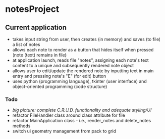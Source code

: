 # notesProject

## Current application 
- takes input string from user, then creates (in memory) and saves (to file) a list of notes
- allows each note to render as a button that hides itself when pressed (note (text) remains in file)
- at application launch, reads file "notes", assigning each note's text content to a unique and subsequently rendered note object
- allows user to edit/update the rendered note by inputting text in main entry and pressing note's "E" (for edit) button
- uses python (programming language), tkinter (user interface) and object-oriented programming (code structure)

### Todo
- *big picture: complete C.R.U.D. functionality and adequate styling/UI*
- refactor FileHandler class around class attribute for file
- refactor MainApplication class - i.e., render_notes and delete_notes methods
- switch ui geometry management from pack to grid 
